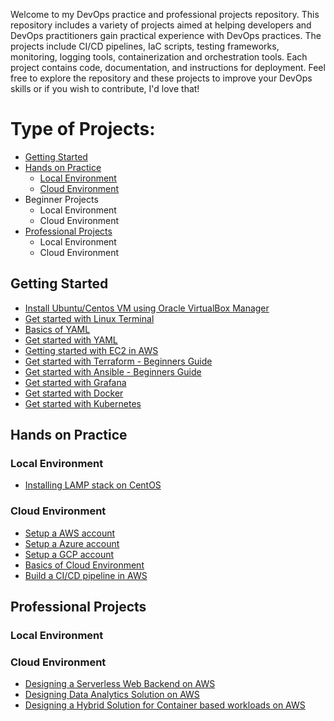 Welcome to my DevOps practice and professional projects repository. This repository includes a variety of projects aimed at helping developers and DevOps practitioners gain practical experience with DevOps practices. The projects include CI/CD pipelines, IaC scripts, testing frameworks, monitoring, logging tools, containerization and orchestration tools. Each project contains code, documentation, and instructions for deployment. Feel free to explore the repository and these projects to improve your DevOps skills or if you wish to contribute, I'd love that!

# Type of Projects:

  - [Getting Started](#getting-started)
  - [Hands on Practice](#Hands-on-practice)
    - [Local Environment](#Local-environment)
    - [Cloud Environment](#cloud-environment)
  - Beginner Projects
    - Local Environment
    - Cloud Environment
  - [Professional Projects](#professional-projects)
    - Local Environment
    - Cloud Environment

## Getting Started
  - [Install Ubuntu/Centos VM using Oracle VirtualBox Manager](https://bit.ly/4396NMu)
  - [Get started with Linux Terminal]()
  - [Basics of YAML]()
  - [Get started with YAML]()
  - [Getting started with EC2 in AWS](http://bit.ly/41eGUco)
  - [Get started with Terraform - Beginners Guide](https://medium.com/@mouaazfarrukh99/terraform-for-beginners-7ed1ac91a64a)
  - [Get started with Ansible - Beginners Guide](https://medium.com/@mouaazfarrukh99/ansible-for-beginners-80edf4fe2acb)
  - [Get started with Grafana]()
  - [Get started with Docker]()
  - [Get started with Kubernetes]()

## Hands on Practice
  ### Local Environment
  - [Installing LAMP stack on CentOS](https://bit.ly/3Uhqg9P)
  
  ### Cloud Environment
  - [Setup a AWS account]()
  - [Setup a Azure account]()
  - [Setup a GCP account]()
  - [Basics of Cloud Environment]()
  - [Build a CI/CD pipeline in AWS](https://bit.ly/3A2noV7)

## Professional Projects
  ### Local Environment  
  
  ### Cloud Environment
  - [Designing a Serverless Web Backend on AWS](medium.com/@mouaazfarrukh99/designing-a-serverless-web-backend-on-aws-b4f49902b05d)
  - [Designing Data Analytics Solution on AWS](https://bit.ly/41F5qn5)
  - [Designing a Hybrid Solution for Container based workloads on AWS](https://bit.ly/3oESEaB)
